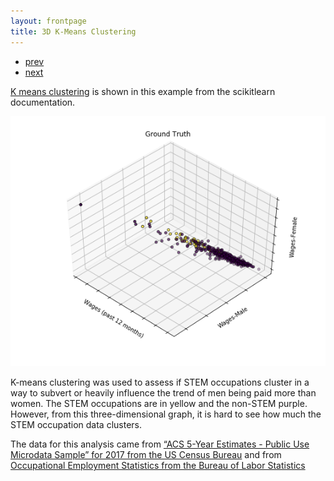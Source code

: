 ```yaml
---
layout: frontpage
title: 3D K-Means Clustering
---
```


<div class="navbar">
  <div class="navbar-inner">
      <ul class="nav">
          <li><a href="2d_kmeans_num.html">prev</a></li>
          <li><a href="samplemixups_fig7.html">next</a></li>
      </ul>
  </div>
</div>

[K means clustering](https://scikit-learn.org/stable/auto_examples/cluster/plot_cluster_iris.html) is shown in this example from the scikitlearn documentation. <br/>

![3D K-Means Clustering](../../assets/ALS_pics/3d_kmeans_pay.png)

K-means clustering was used to assess if STEM occupations cluster in a way to subvert or heavily influence the trend of men being paid more than women. The STEM occupations are in yellow and the non-STEM purple. However, from this three-dimensional graph, it is hard to see how much the STEM occupation data clusters.

The data for this analysis came from [“ACS 5-Year Estimates - Public Use Microdata Sample” for 2017 from the US Census Bureau](https://data.census.gov/mdat/#/) and from [Occupational Employment Statistics from the Bureau of Labor Statistics](https://www.bls.gov/oes/topics.htm#stem)

